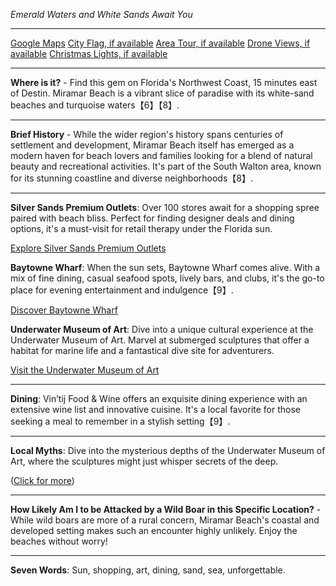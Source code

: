 *Emerald Waters and White Sands Await You*

---

[Google Maps](https://www.google.com/maps/place/Miramar+Beach,+FL/data=!3m1!1e3)
[City Flag, if available](https://www.google.com/search?tbm=isch&q=Miramar+Beach+FL+Flag+Picture)
[Area Tour, if available](https://www.youtube.com/results?search_query=Miramar+Beach+FL+4k+tour)
[Drone Views, if available](https://www.youtube.com/results?search_query=Miramar+Beach+FL+4k+drone)
[Christmas Lights, if available](https://www.youtube.com/results?search_query=Miramar+Beach+FL+christmas+lights&sp=CAI%253D)

---

**Where is it?** - Find this gem on Florida's Northwest Coast, 15 minutes east of Destin. Miramar Beach is a vibrant slice of paradise with its white-sand beaches and turquoise waters【6】【8】.

---

**Brief History** - While the wider region's history spans centuries of settlement and development, Miramar Beach itself has emerged as a modern haven for beach lovers and families looking for a blend of natural beauty and recreational activities. It's part of the South Walton area, known for its stunning coastline and diverse neighborhoods【8】.

---

**Silver Sands Premium Outlets**: Over 100 stores await for a shopping spree paired with beach bliss. Perfect for finding designer deals and dining options, it's a must-visit for retail therapy under the Florida sun.

[Explore Silver Sands Premium Outlets](https://www.youtube.com/results?search_query=Miramar+Beach+FL+Silver+Sands+Premium+Outlets)

**Baytowne Wharf**: When the sun sets, Baytowne Wharf comes alive. With a mix of fine dining, casual seafood spots, lively bars, and clubs, it's the go-to place for evening entertainment and indulgence【9】.

[Discover Baytowne Wharf](https://www.youtube.com/results?search_query=Miramar+Beach+FL+Baytowne+Wharf)

**Underwater Museum of Art**: Dive into a unique cultural experience at the Underwater Museum of Art. Marvel at submerged sculptures that offer a habitat for marine life and a fantastical dive site for adventurers.

[Visit the Underwater Museum of Art](https://www.youtube.com/results?search_query=Miramar+Beach+FL+Underwater+Museum+of+Art)

---

**Dining**: Vin’tij Food & Wine offers an exquisite dining experience with an extensive wine list and innovative cuisine. It's a local favorite for those seeking a meal to remember in a stylish setting【9】.

---

**Local Myths**: Dive into the mysterious depths of the Underwater Museum of Art, where the sculptures might just whisper secrets of the deep.

([Click for more](https://www.google.com/search?q=Miramar+Beach+FL+Underwater+Museum+of+Art+myths))

---

**How Likely Am I to be Attacked by a Wild Boar in this Specific Location?** - While wild boars are more of a rural concern, Miramar Beach's coastal and developed setting makes such an encounter highly unlikely. Enjoy the beaches without worry!

---

**Seven Words**: Sun, shopping, art, dining, sand, sea, unforgettable.